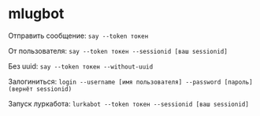 # mlugbot
Отправить сообщение: `say --token токен`

От пользователя: `say --token токен --sessionid [ваш sessionid]`

Без uuid: `say --token токен --without-uuid`

Залогиниться: `login --username [имя пользователя] --password [пароль] (вернёт sessionid)`

Запуск луркабота: `lurkabot --token токен --sessionid [ваш sessionid]`

